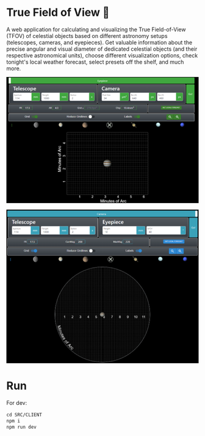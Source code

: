 # True Field of View 🔭

A web application for calculating and visualizing the True Field-of-View (TFOV) of celestial objects based on different astronomy setups (telescopes, cameras, and eyepieces). Get valuable information about the precise angular and visual diameter of dedicated celestial objects (and their respective astronomical units), choose different visualization options, check tonight's local weather forecast, select presets off the shelf, and much more.

<p align="center">
 <img src="./system-overview/tfv-cam-1.png">
</p>

<p align="center">
 <img src="./system-overview/tfv-eyepiece-1.png">
</p>

# Run

For dev:

```
cd SRC/CLIENT
npm i
npm run dev
```
